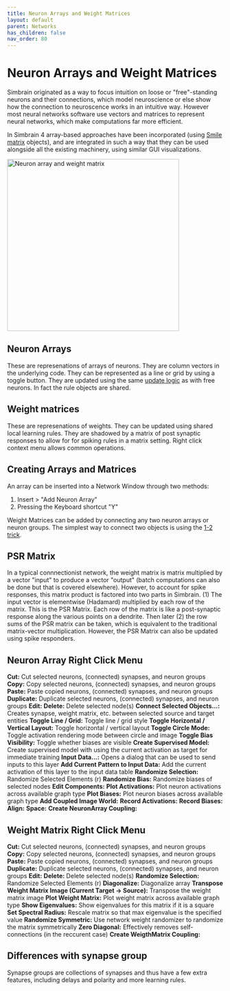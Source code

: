 ```yaml
---
title: Neuron Arrays and Weight Matrices
layout: default
parent: Networks
has_children: false
nav_order: 80
---
```


# Neuron Arrays and Weight Matrices

Simbrain originated as a way to focus intuition on loose or "free"-standing neurons and their connections, which model neuroscience or else show how the connection to neuroscence works in an intuitive way.  However most neural networks software use vectors and matrices to represent neural networks, which make computations far more efficient. 

In Simbrain 4 array-based approaches have been incorporated (using [Smile matrix](https://haifengl.github.io/linear-algebra.html) objects), and are integrated in such a way that they can be used alongside all the existing machinery, using similar GUI visualizations.

<img src="/assets/images/neuronArrayWeightMatrix.png" alt="Neuron array and weight matrix" style="width:400px;"/>

## Neuron Arrays
 
These are represenations of arrays of neurons. They are column vectors in the underlying code. They can be represented as a line or grid by using a toggle button. They are updated using the same [update logic](updateLogic.html) as with free neurons. In fact the rule objects are shared.

## Weight matrices

These are represenations of weights. They can be updated using shared local learning rules. They are shadowed by a matrix of post synaptic responses to allow for for spiking rules in a matrix setting. Right click context menu allows common operations.

## Creating Arrays and Matrices

An array can be inserted into a Network Window through two methods:

1) Insert > "Add Neuron Array"
2) Pressing the Keyboard shortcut "Y"

Weight Matrices can be added by connecting any two neuron arrays or neuron groups. The simplest way to connect two objects is using the [1-2 trick](./buildingBasics.html#source-and-target-objects). 

## PSR Matrix

In a typical connnectionist network, the weight matrix is matrix multiplied by a vector "input" to produce a vector "output" (batch computations can also be done but that is covered elsewhere). However, to account for spike responses, this matrix product is factored into two parts in Simbrain. (1) The input vector is elementwise (Hadamard) multiplied by each row of the matrix. This is the PSR Matrix. Each row of the matrix is like a post-synaptic response along the various points on a dendrite. Then later (2) the row sums of the PSR matrix can be taken, which is equivalent to the traditional matrix-vector multiplication.  However, the PSR Matrix can also be updated using spike responders.

<!-- TODO: Picture. Show many to one case, where it's clear the results must first be multiplied then summed -->

## Neuron Array Right Click Menu

**Cut:** Cut selected neurons, (connected) synapses, and neuron groups 
**Copy:** Copy selected neurons, (connected) synapses, and neuron groups 
**Paste:** Paste copied neurons, (connected) synapses, and neuron groups 
**Duplicate:** Duplicate selected neurons, (connected) synapses, and neuron groups 
**Edit:**
**Delete:** Delete selected node(s)
**Connect Selected Objects...:** Creates synapse, weight matrix, etc. between selected source and target entities
**Toggle Line / Grid:** Toggle line / grid style
**Toggle Horizontal / Vertical Layout:** Toggle horizontal / vertical layout
**Toggle Circle Mode:** Toggle activation rendering mode between circle and image
**Toggle Bias Visibility:** Toggle whether biases are visible
**Create Supervised Model:** Create supervised model with using the current activation as target for immediate training
**Input Data...:** Opens a dialog that can be used to send inputs to this layer
**Add Current Pattern to Input Data:** Add the current activation of this layer to the input data table
**Randomize Selection:** Randomize Selected Elements (r)
**Randomize Bias:** Randomize biases of selected nodes
**Edit Components:** 
**Plot Activations:** Plot neuron activations across available graph type
**Plot Biases:** Plot neuron biases across available graph type
**Add Coupled Image World:**
**Record Activations:**
**Record Biases:**
**Align:**
**Space:**
**Create NeuronArray Coupling:**


## Weight Matrix Right Click Menu

**Cut:** Cut selected neurons, (connected) synapses, and neuron groups 
**Copy:** Copy selected neurons, (connected) synapses, and neuron groups 
**Paste:** Paste copied neurons, (connected) synapses, and neuron groups 
**Duplicate:** Duplicate selected neurons, (connected) synapses, and neuron groups 
**Edit:**
**Delete:** Delete selected node(s)
**Randomize Selection:** Randomize Selected Elements (r)
**Diagonalize:** Diagonalize array
**Transpose Weight Matrix Image (Current Target -> Source):** Transpose the weight matrix image
**Plot Weight Matrix:** Plot weight matrix across available graph type
**Show Eigenvalues:** Show eigenvalues for this matrix if it is a square
**Set Spectral Radius:** Rescale matrix so that max eigenvalue is the specified value
**Randomize Symmetric:** Use network weight randomizer to randomize the matrix symmetrically
**Zero Diagonal:** Effectively removes self-connections (in the reccurent case)
**Create WeigthMatrix Coupling:**



## Differences with synapse group

Synapse groups are collections of synapses and thus have a few extra features, including delays and polarity and more learning rules.


